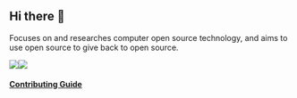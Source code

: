 ## Hi there 👋

<!--

**Here are some ideas to get you started:**

🙋‍♀️ A short introduction - what is your organization all about?
🌈 Contribution guidelines - how can the community get involved?
👩‍💻 Useful resources - where can the community find your docs? Is there anything else the community should know?
🍿 Fun facts - what does your team eat for breakfast?
🧙 Remember, you can do mighty things with the power of [Markdown](https://docs.github.com/github/writing-on-github/getting-started-with-writing-and-formatting-on-github/basic-writing-and-formatting-syntax)
-->

Focuses on and researches computer open source technology, and aims to use open source to give back to open source.

[![](https://img.shields.io/badge/AcmeStack.org-2442bf.svg)](https://acmestack.org/)[![](https://img.shields.io/badge/Contact_Us-green.svg?style=socail&logo=gmail&logoColor=white)](mailto:contactus@openingo.org)


#### [Contributing Guide](https://acmestack.org/docs/introduction/)

